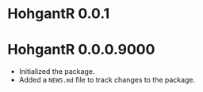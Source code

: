 # HohgantR 0.0.1

# HohgantR 0.0.0.9000

* Initialized the package.
* Added a `NEWS.md` file to track changes to the package.
